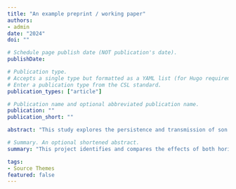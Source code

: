 ```yaml
---
title: "An example preprint / working paper"
authors:
- admin
date: "2024"
doi: ""

# Schedule page publish date (NOT publication's date).
publishDate: 

# Publication type.
# Accepts a single type but formatted as a YAML list (for Hugo requirements).
# Enter a publication type from the CSL standard.
publication_types: ["article"]

# Publication name and optional abbreviated publication name.
publication: ""
publication_short: ""

abstract: "This study explores the persistence and transmission of son preference. Son preference is measured by exploiting a cultural feature, ancestor worship, which emphasizes the importance of having a son in China. To isolate the effect of son preference culture from institutions, a historical experiment, Kuomingtang's (KMT) Retreat to Taiwan, is employed to explore the cultural transmission of son preference. Between 1945 and 1954, KMT resettled approximately one million Chinese in Taiwan, without regard for their cultural background, to meet the party's needs. This bold move resulted in local Taiwanese and Chinese migrants being exposed to groups with vastly different son preference beliefs and behaviors. By combining KMT Retreat and the introduction of sex-selective abortion in 1985, I identify the effect of migrants' ancestor worship on sex selection by using a difference-in-differences framework. The effect is stronger for culturally closer groups and when adopting migrant cultures is less costly. Additionally, I dissect the cultural transmission of son preference in three categories: transmission from migrants to locals, through family, and within migrant communities. I also find migrants' ancestor worship permanently altered individuals' beliefs about ancestors, family, and sons."

# Summary. An optional shortened abstract.
summary: "This project identifies and compares the effects of both horizontal and vertical transmission of son preference."

tags:
- Source Themes
featured: false
---
```

